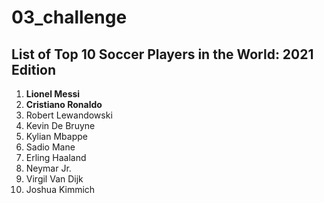 # 03_challenge
<!DOCTYPE HTML>
<html>
    <head>
        <meta charset="utf-8">
    </head>
    <body>
    <h2>List of Top 10 Soccer Players in the World: 2021 Edition</h1>
    <ol>
    <li><strong>Lionel Messi</strong></li>
    <li><strong>Cristiano Ronaldo</strong></li>
    <li>Robert Lewandowski</li>
    <li>Kevin De Bruyne</li>
       <li>Kylian Mbappe</li>
       <li>Sadio Mane</li>
       <li>Erling Haaland</li>
       <li>Neymar Jr.</li>
       <li>Virgil Van Dijk</li>
       <li>Joshua Kimmich</li>
    </ol>
    </body>

</html>
